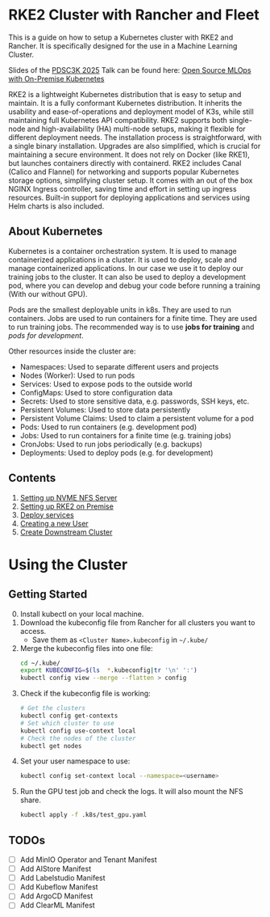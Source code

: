 # RKE2 Cluster with Rancher and Fleet
This is a guide on how to setup a Kubernetes cluster with RKE2 and Rancher.
It is specifically designed for the use in a Machine Learning Cluster.

Slides of the [PDSC3K 2025](https://skunkforce.org/pdsc3k) Talk can be found here: [Open Source MLOps with On-Premise Kubernetes](https://docs.google.com/presentation/d/19356c8yvfl3PlSNKZVaAF0tdfv31suYQhKf5CtqPyCg/edit?usp=sharing)

RKE2 is a lightweight Kubernetes distribution that is easy to setup and maintain. It is a fully conformant Kubernetes distribution.
It inherits the usability and ease-of-operations and deployment model of K3s, while still maintaining full Kubernetes API compatibility.
RKE2 supports both single-node and high-availability (HA) multi-node setups, making it flexible for different deployment needs.
The installation process is straightforward, with a single binary installation. Upgrades are also simplified, which is crucial for maintaining a secure environment.
It does not rely on Docker (like RKE1), but launches containers directly with containerd.
RKE2 includes Canal (Calico and Flannel) for networking and supports popular Kubernetes storage options, simplifying cluster setup.
It comes with an out of the box NGINX Ingress controller, saving time and effort in setting up ingress resources.
Built-in support for deploying applications and services using Helm charts is also included.

## About Kubernetes
Kubernetes is a container orchestration system. It is used to manage containerized applications in a cluster.
It is used to deploy, scale and manage containerized applications.
In our case we use it to deploy our training jobs to the cluster.
It can also be used to deploy a development pod, where you can develop and debug your code before running a training (With our without GPU).

Pods are the smallest deployable units in k8s. They are used to run containers.
Jobs are used to run containers for a finite time. They are used to run training jobs.
The recommended way is to use **jobs for training** and _pods for development_.

Other resources inside the cluster are:
- Namespaces: Used to separate different users and projects
- Nodes (Worker): Used to run pods
- Services: Used to expose pods to the outside world
- ConfigMaps: Used to store configuration data
- Secrets: Used to store sensitive data, e.g. passwords, SSH keys, etc.
- Persistent Volumes: Used to store data persistently
- Persistent Volume Claims: Used to claim a persistent volume for a pod
- Pods: Used to run containers (e.g. development pod)
- Jobs: Used to run containers for a finite time (e.g. training jobs)
- CronJobs: Used to run jobs periodically (e.g. backups)
- Deployments: Used to deploy pods (e.g. for development)

## Contents
1. [Setting up NVME NFS Server](./docs/nfs.md)
1. [Setting up RKE2 on Premise](./docs/cluster.md)
1. [Deploy services](./docs/fleet.md)
1. [Creating a new User](./docs/user.md)
1. [Create Downstream Cluster](./docs/downsteam_cluster.md)

# Using the Cluster

## Getting Started
0. Install kubectl on your local machine.
1. Download the kubeconfig file from Rancher for all clusters you want to access.
    - Save them as `<Cluster Name>.kubeconfig` in `~/.kube/`
2. Merge the kubeconfig files into one file:
    ```bash
    cd ~/.kube/
    export KUBECONFIG=$(ls  *.kubeconfig|tr '\n' ':')
    kubectl config view --merge --flatten > config
    ```
3. Check if the kubeconfig file is working:
    ```bash
    # Get the clusters
    kubectl config get-contexts
    # Set which cluster to use
    kubectl config use-context local
    # Check the nodes of the cluster
    kubectl get nodes
    ```
4. Set your user namespace to use:
    ```bash
    kubectl config set-context local --namespace=<username>
    ```
5. Run the GPU test job and check the logs. It will also mount the NFS share.
    ```bash
    kubectl apply -f .k8s/test_gpu.yaml
    ```

## TODOs
- [ ] Add MinIO Operator and Tenant Manifest
- [ ] Add AIStore Manifest
- [ ] Add Labelstudio Manifest
- [ ] Add Kubeflow Manifest
- [ ] Add ArgoCD Manifest
- [ ] Add ClearML Manifest
